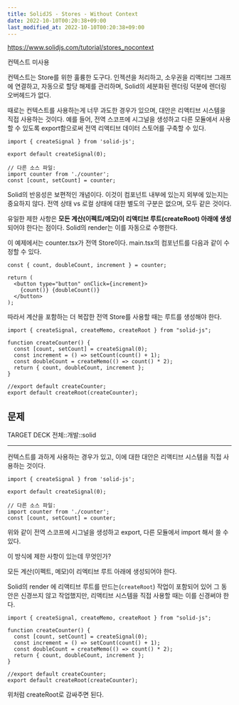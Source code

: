 ```yaml
---
title: SolidJS - Stores - Without Context
date: 2022-10-10T00:20:38+09:00
last_modified_at: 2022-10-10T00:20:38+09:00
---
```



https://www.solidjs.com/tutorial/stores_nocontext

컨텍스트 미사용

컨텍스트는 Store를 위한 훌륭한 도구다. 인젝션을 처리하고, 소우권을 리액티브 그래프에 연결하고, 자동으로 할당 해제를 관리하며, Solid의 세분화된 렌더링 덕분에 렌더링 오버헤드가 없다.

때로는 컨텍스트를 사용하는게 너무 과도한 경우가 있으며, 대안은 리액티브 시스템을 직접 사용하는 것이다. 예를 들어, 전역 스코프에 시그널을 생성하고 다른 모듈에서 사용할 수 있도록 export함으로써 전역 리액티브 데이터 스토어를 구축할 수 있다.

```tsx
import { createSignal } from 'solid-js';

export default createSignal(0);

// 다른 소스 파일:
import counter from './counter';
const [count, setCount] = counter;
```

Solid의 반응성은 보편적인 개념이다. 이것이 컴포넌트 내부에 있는지 외부에 있는지는 중요하지 않다. 전역 상태 vs 로컬 상태에 대한 별도의 구분은 없으며, 모두 같은 것이다.

유일한 제한 사항은 **모든 계산(이펙트/메모)이 리액티브 루트(createRoot) 아래에 생성**되어야 한다는 점이다. Solid의 render는 이를 자동으로 수행한다.

이 예제에서는 counter.tsx가 전역 Store이다. main.tsx의 컴포넌트를 다음과 같이 수정할 수 있다.

```tsx
const { count, doubleCount, increment } = counter;

return (
  <button type="button" onClick={increment}>
    {count()} {doubleCount()}
  </button>
);
```

따라서 계산을 포함하는 더 복잡한 전역 Store를 사용할 때는 루트를 생성해야 한다.

```tsx
import { createSignal, createMemo, createRoot } from "solid-js";

function createCounter() {
  const [count, setCount] = createSignal(0);
  const increment = () => setCount(count() + 1);
  const doubleCount = createMemo(() => count() * 2);
  return { count, doubleCount, increment };
}

//export default createCounter;
export default createRoot(createCounter);
```

## 문제

TARGET DECK
전체::개발::solid

---

<!--ankiQ-->

컨텍스트를 과하게 사용하는 경우가 있고, 이에 대한 대안은 리액티브 시스템을 직접 사용하는 것이다. 

```tsx
import { createSignal } from 'solid-js';

export default createSignal(0);

// 다른 소스 파일:
import counter from './counter';
const [count, setCount] = counter;
```

위와 같이 전역 스코프에 시그널을 생성하고 export, 다른 모듈에서 import 해서 쓸 수 있다.

이 방식에 제한 사항이 있는데 무엇인가?

<!--ankiA-->

모든 계산(이펙트, 메모)이 리엑티브 루트 아래에 생성되어야 한다.

Solid의 render 에 리액티브 루트를 만드는(`createRoot`) 작업이 포함되어 있어 그 동안은 신경쓰지 않고 작업했지만, 리액티브 시스템을 직접 사용할 때는 이를 신경써야 한다.

```tsx
import { createSignal, createMemo, createRoot } from "solid-js";

function createCounter() {
  const [count, setCount] = createSignal(0);
  const increment = () => setCount(count() + 1);
  const doubleCount = createMemo(() => count() * 2);
  return { count, doubleCount, increment };
}

//export default createCounter;
export default createRoot(createCounter);
```

위처럼 createRoot로 감싸주면 된다.

<!--ankiE-->
<!--ID: 1665047073531-->

